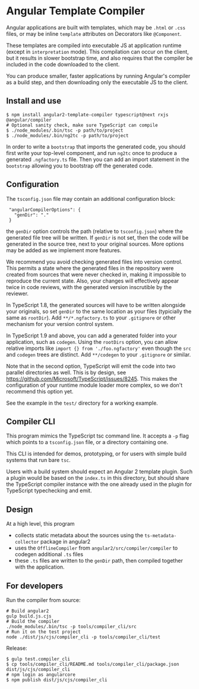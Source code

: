 # Angular Template Compiler

Angular applications are built with templates, which may be `.html` or `.css` files,
or may be inline `template` attributes on Decorators like `@Component`.

These templates are compiled into executable JS at application runtime (except in `interpretation` mode).
This compilation can occur on the client, but it results in slower bootstrap time, and also
requires that the compiler be included in the code downloaded to the client.

You can produce smaller, faster applications by running Angular's compiler as a build step,
and then downloading only the executable JS to the client.

## Install and use

```
$ npm install angular2-template-compiler typescript@next rxjs @angular/compiler
# Optional sanity check, make sure TypeScript can compile
$ ./node_modules/.bin/tsc -p path/to/project
$ ./node_modules/.bin/ng2tc -p path/to/project
```

In order to write a `bootstrap` that imports the generated code, you should first write your
top-level component, and run `ng2tc` once to produce a generated `.ngfactory.ts` file.
Then you can add an import statement in the `bootstrap` allowing you to bootstrap off the
generated code.

## Configuration

The `tsconfig.json` file may contain an additional configuration block:
```
 "angularCompilerOptions": {
   "genDir": "."
 }
```
the `genDir` option controls the path (relative to `tsconfig.json`) where the generated file tree
will be written. If `genDir` is not set, then the code will be generated in the source tree, next
to your original sources. More options may be added as we implement more features.

We recommend you avoid checking generated files into version control. This permits a state where
the generated files in the repository were created from sources that were never checked in,
making it impossible to reproduce the current state. Also, your changes will effectively appear
twice in code reviews, with the generated version inscrutible by the reviewer.

In TypeScript 1.8, the generated sources will have to be written alongside your originals,
so set `genDir` to the same location as your files (typicially the same as `rootDir`).
Add `**/*.ngfactory.ts` to your `.gitignore` or other mechanism for your version control system.

In TypeScript 1.9 and above, you can add a generated folder into your application,
such as `codegen`. Using the `rootDirs` option, you can allow relative imports like
`import {} from './foo.ngfactory'` even though the `src` and `codegen` trees are distinct.
Add `**/codegen` to your `.gitignore` or similar.

Note that in the second option, TypeScript will emit the code into two parallel directories
as well. This is by design, see https://github.com/Microsoft/TypeScript/issues/8245.
This makes the configuration of your runtime module loader more complex, so we don't recommend
this option yet.

See the example in the `test/` directory for a working example.

## Compiler CLI

This program mimics the TypeScript tsc command line. It accepts a `-p` flag which points to a
`tsconfig.json` file, or a directory containing one.

This CLI is intended for demos, prototyping, or for users with simple build systems
that run bare `tsc`.

Users with a build system should expect an Angular 2 template plugin. Such a plugin would be
based on the `index.ts` in this directory, but should share the TypeScript compiler instance
with the one already used in the plugin for TypeScript typechecking and emit.

## Design
At a high level, this program
- collects static metadata about the sources using the `ts-metadata-collector` package in angular2
- uses the `OfflineCompiler` from `angular2/src/compiler/compiler` to codegen additional `.ts` files
- these `.ts` files are written to the `genDir` path, then compiled together with the application.

## For developers
Run the compiler from source:
```
# Build angular2
gulp build.js.cjs
# Build the compiler
./node_modules/.bin/tsc -p tools/compiler_cli/src
# Run it on the test project
node ./dist/js/cjs/compiler_cli -p tools/compiler_cli/test
```

Release:
```
$ gulp test.compiler_cli
$ cp tools/compiler_cli/README.md tools/compiler_cli/package.json dist/js/cjs/compiler_cli
# npm login as angularcore
$ npm publish dist/js/cjs/compiler_cli
```

